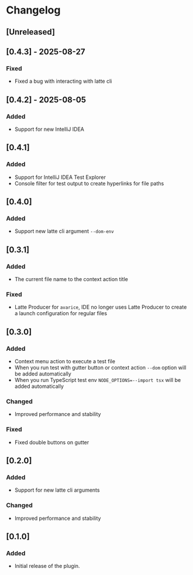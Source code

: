# Changelog

## [Unreleased]

## [0.4.3] - 2025-08-27
### Fixed
- Fixed a bug with interacting with latte cli

## [0.4.2] - 2025-08-05
### Added
- Support for new IntelliJ IDEA

## [0.4.1]
### Added
- Support for IntelliJ IDEA Test Explorer
- Console filter for test output to create hyperlinks for file paths

## [0.4.0]
### Added
- Support new latte cli argument `--dom-env`

## [0.3.1]
### Added
- The current file name to the context action title

### Fixed
- Latte Producer for `avarice`, IDE no longer uses Latte Producer to create a launch configuration for regular files

## [0.3.0]
### Added
- Context menu action to execute a test file
- When you run test with gutter button or context action `--dom` option will be added automatically
- When you run TypeScript test env `NODE_OPTIONS=--import tsx` will be added automatically

### Changed
- Improved performance and stability

### Fixed
- Fixed double buttons on gutter

## [0.2.0]
### Added
- Support for new latte cli arguments

### Changed
- Improved performance and stability

## [0.1.0]
### Added
- Initial release of the plugin.